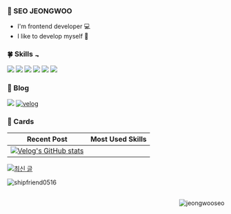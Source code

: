 ### 🦆 SEO JEONGWOO
- I'm frontend developer 💻
- I like to develop myself 🌿

<h3 >🍀 Skills
   <img align="center" width="10px" alt="깃캣" src="https://github.githubassets.com/images/mona-loading-dark.gif"/>
</h3>

<div>
  <img src="https://img.shields.io/badge/JAVASCRIPT-F7DF1E?style=for-the-badge&logo=JavaScript&logoColor=black">
  <img src="https://img.shields.io/badge/TYPESCRIPT-3178C6?style=for-the-badge&logo=TypeScript&logoColor=white">
  <img src="https://img.shields.io/badge/REACT-61DAFB?style=for-the-badge&logo=React&logoColor=black">
  <img src="https://img.shields.io/badge/NEXTJS-000000?style=for-the-badge&logo=Next.js&logoColor=white">
  <img src="https://img.shields.io/badge/NODEJS-339933?style=for-the-badge&logo=Node.js&logoColor=white">
  <img src="https://img.shields.io/badge/Express-000000?style=for-the-badge&logo=Express&logoColor=white">
</div>

### 📝 Blog
<a href="https://oraciondev.tistory.com/" target="_blank"><img src="https://img.shields.io/badge/TISTORY-557C56?style=for-the-badge&logo=tistory&logoColor=ffffff"/></a>
<a href="https://velog.io/@shipfriend/posts" target="_blank"><img src="https://img.shields.io/badge/Velog-20C997?style=for-the-badge&logo=velog&logoColor=white" alt='velog'/></a>


### 🚀 Cards

|Recent Post| Most Used Skills|
|---|---|
[![Velog's GitHub stats](https://velog-readme-stats.vercel.app/api/?name=shipfriend)](https://velog-readme-stats.vercel.app/api/redirect?name=shipfriend) | |

[![최신 글](https://shipfriend.vercel.app/api/posts/recent)](https://shipfriend.vercel.app/api/redirect/recent)

<img align="left" src="https://github-readme-stats.vercel.app/api/top-langs?username=shipfriend0516&show_icons=true&&hide_border=true&locale=kr&layout=compact" alt="shipfriend0516" />

</div>
<br/>
<br/>
<p align="right"> <img src="https://komarev.com/ghpvc/?username=jeongwooseo&label=Profile%20views&color=cbece4&style=flat" alt="jeongwooseo" /> </p>
